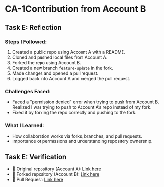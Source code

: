 # CA-1Contribution from Account B

## Task E: Reflection

### Steps I Followed:
1. Created a public repo using Account A with a README.
2. Cloned and pushed local files from Account A.
3. Forked the repo using Account B.
4. Created a new branch `feature-update` in the fork.
5. Made changes and opened a pull request.
6. Logged back into Account A and merged the pull request.

### Challenges Faced:
- Faced a "permission denied" error when trying to push from Account B. Realized I was trying to push to Account A’s repo instead of my fork.
- Fixed it by forking the repo correctly and pushing to the fork.

### What I Learned:
- How collaboration works via forks, branches, and pull requests.
- Importance of permissions and understanding repository ownership.


## Task E: Verification

- 🔗 Original repository (Account A): [Link here](https://github.com/pratik708/CA-1)
- 🔗 Forked repository (Account B): [Link here](https://github.com/Pratik65880/CA-1)
- 🔗 Pull Request: [Link here](https://github.com/pratik708/CA-1/pull/2)


